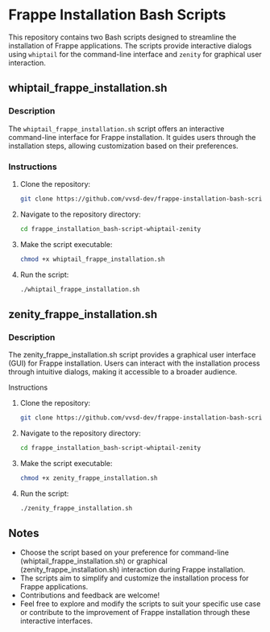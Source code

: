 # Frappe Installation Bash Scripts

This repository contains two Bash scripts designed to streamline the installation of Frappe applications. The scripts provide interactive dialogs using `whiptail` for the command-line interface and `zenity` for graphical user interaction.

## whiptail_frappe_installation.sh

### Description
The `whiptail_frappe_installation.sh` script offers an interactive command-line interface for Frappe installation. It guides users through the installation steps, allowing customization based on their preferences.

### Instructions
1. Clone the repository:
   ```bash
   git clone https://github.com/vvsd-dev/frappe-installation-bash-script.git

2. Navigate to the repository directory:
   ```bash
   cd frappe_installation_bash-script-whiptail-zenity
3. Make the script executable:
   ```bash
   chmod +x whiptail_frappe_installation.sh
4. Run the script:
   ```bash
   ./whiptail_frappe_installation.sh

## zenity_frappe_installation.sh

### Description
The zenity_frappe_installation.sh script provides a graphical user interface (GUI) for Frappe installation. Users can interact with the installation process through intuitive dialogs, making it accessible to a broader audience.

Instructions
1. Clone the repository:
   ```bash
   git clone https://github.com/vvsd-dev/frappe-installation-bash-script.git

2. Navigate to the repository directory:
   ```bash
   cd frappe_installation_bash-script-whiptail-zenity

3. Make the script executable:
   ```bash
   chmod +x zenity_frappe_installation.sh

4. Run the script:
   ```bash
   ./zenity_frappe_installation.sh

## Notes

* Choose the script based on your preference for command-line (whiptail_frappe_installation.sh) or graphical (zenity_frappe_installation.sh) interaction during Frappe installation.
* The scripts aim to simplify and customize the installation process for Frappe applications.
* Contributions and feedback are welcome!
* Feel free to explore and modify the scripts to suit your specific use case or contribute to the improvement of Frappe installation through these interactive interfaces.
